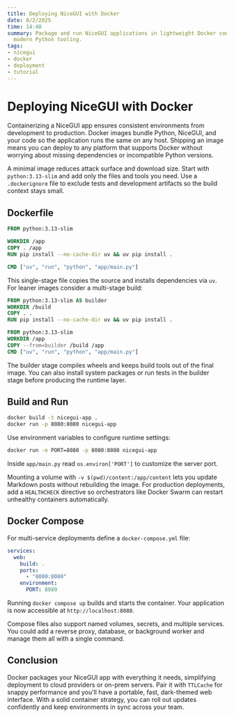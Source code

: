 ```yaml
---
title: Deploying NiceGUI with Docker
date: 8/2/2025
time: 14:40
summary: Package and run NiceGUI applications in lightweight Docker containers using
  modern Python tooling.
tags:
- nicegui
- docker
- deployment
- tutorial
---
```


# Deploying NiceGUI with Docker

Containerizing a NiceGUI app ensures consistent environments from development to production. Docker images bundle Python, NiceGUI, and your code so the application runs the same on any host. Shipping an image means you can deploy to any platform that supports Docker without worrying about missing dependencies or incompatible Python versions.

A minimal image reduces attack surface and download size. Start with `python:3.13-slim` and add only the files and tools you need. Use a `.dockerignore` file to exclude tests and development artifacts so the build context stays small.

## Dockerfile

```dockerfile
FROM python:3.13-slim

WORKDIR /app
COPY . /app
RUN pip install --no-cache-dir uv && uv pip install .

CMD ["uv", "run", "python", "app/main.py"]
```

This single-stage file copies the source and installs dependencies via `uv`. For leaner images consider a multi-stage build:

```dockerfile
FROM python:3.13-slim AS builder
WORKDIR /build
COPY . .
RUN pip install --no-cache-dir uv && uv pip install .

FROM python:3.13-slim
WORKDIR /app
COPY --from=builder /build /app
CMD ["uv", "run", "python", "app/main.py"]
```

The builder stage compiles wheels and keeps build tools out of the final image. You can also install system packages or run tests in the builder stage before producing the runtime layer.

## Build and Run

```bash
docker build -t nicegui-app .
docker run -p 8080:8080 nicegui-app
```

Use environment variables to configure runtime settings:

```bash
docker run -e PORT=8080 -p 8080:8080 nicegui-app
```

Inside `app/main.py` read `os.environ['PORT']` to customize the server port.

Mounting a volume with `-v $(pwd)/content:/app/content` lets you update Markdown posts without rebuilding the image. For production deployments, add a `HEALTHCHECK` directive so orchestrators like Docker Swarm can restart unhealthy containers automatically.

## Docker Compose

For multi-service deployments define a `docker-compose.yml` file:

```yaml
services:
  web:
    build: .
    ports:
      - "8080:8080"
    environment:
      PORT: 8080
```

Running `docker compose up` builds and starts the container. Your application is now accessible at `http://localhost:8080`.

Compose files also support named volumes, secrets, and multiple services. You could add a reverse proxy, database, or background worker and manage them all with a single command.

## Conclusion

Docker packages your NiceGUI app with everything it needs, simplifying deployment to cloud providers or on-prem servers. Pair it with `TTLCache` for snappy performance and you'll have a portable, fast, dark-themed web interface. With a solid container strategy, you can roll out updates confidently and keep environments in sync across your team.
